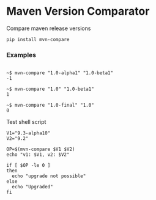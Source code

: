 # Maven Version Comparator

Compare maven release versions

```shell
pip install mvn-compare
```

### Examples

```shell

~$ mvn-compare "1.0-alpha1" "1.0-beta1"
-1  

~$ mvn-compare "1.0" "1.0-beta1"
1

~$ mvn-compare "1.0-final" "1.0"
0

```
Test shell script
```shell
V1="9.3-alpha10"
V2="9.2"

OP=$(mvn-compare $V1 $V2)
echo "v1: $V1, v2: $V2"

if [ $OP -le 0 ] 
then
  echo "upgrade not possible"
else
  echo "Upgraded"
fi
```